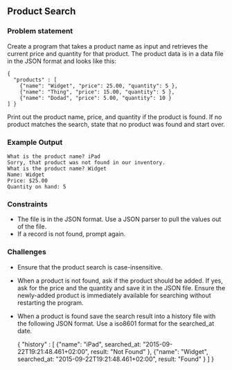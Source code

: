 ## Product Search

### Problem statement

Create a program that takes a product name as input and retrieves the current
price and quantity for that product. The product data is in a data file in the
JSON format and looks like this:

    {
      "products" : [
        {"name": "Widget", "price": 25.00, "quantity": 5 },
        {"name": "Thing", "price": 15.00, "quantity": 5 },
        {"name": "Dodad", "price": 5.00, "quantity": 10 }
    ] }

Print out the product name, price, and quantity if the product is found. If no
product matches the search, state that no product was found and start over.

### Example Output

    What is the product name? iPad
    Sorry, that product was not found in our inventory.
    What is the product name? Widget
    Name: Widget
    Price: $25.00
    Quantity on hand: 5

### Constraints

* The file is in the JSON format.  Use a JSON parser to pull the values out of
  the file.
* If a record is not found, prompt again.

### Challenges

* Ensure that the product search is case-insensitive.
* When a product is not found, ask if the product should be added. If yes, ask
  for the price and the quantity and save it in the JSON file. Ensure the
  newly-added product is immediately available for searching without restarting
  the program.
* When a product is found save the search result into a history file with the 
   following JSON format.  Use a iso8601 format for the searched_at date.

    {
      "history" : [
        {"name": "iPad", searched_at: "2015-09-22T19:21:48.461+02:00", result: "Not Found" },
        {"name": "Widget", searched_at: "2015-09-22T19:21:48.461+02:00", result: "Found" }
    ] }
